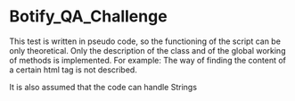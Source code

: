 # Botify_QA_Challenge

This test is written in pseudo code, so the functioning of the script can be only theoretical.
Only the description of the class and of the global working of methods is implemented.
For example: The way of finding the content of a certain html tag is not described.

It is also assumed that the code can handle Strings
